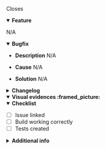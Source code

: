 Closes

<details open>
  <summary>
    <b>Feature</b>
  </summary>

N/A

</details>

<details open>
  <summary>
    <b>Bugfix</b>
  </summary>

- **Description**
  N/A

- **Cause**
  N/A

- **Solution**
  N/A

</details>

<details>
  <summary>
    <b>Changelog</b>
  </summary>
N/A
</details>

<details open>
  <summary>
    <b>Visual evidences :framed_picture:</b>
  </summary>

</details>

<details open>
  <summary>
    <b>Checklist</b>
  </summary>

- [ ] Issue linked
- [ ] Build working correctly
- [ ] Tests created

</details>

<details>
  <summary>
    <b>Additional info</b>
  </summary>
N/A
</details>
